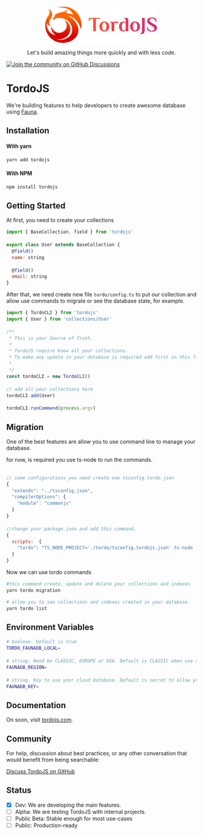 <p align="center">
  <a href="https://tordojs.com">
    <img src="./media/tordojs.png" height="96">
  </a>
  <p align="center">Let's build amazing things more quickly and with less code.</p>
</p>

[![Join the community on GitHub Discussions](https://badgen.net/badge/join%20the%20discussion/on%20github/black?icon=github)](https://github.com/irvile/tordojs/discussions)

# TordoJS

We're building features to help developers to create awesome database using [Fauna](https://fauna.com/).

## Installation

#### With yarn

```sh
yarn add tordojs
```

#### With NPM

```sh
npm install tordojs
```

## Getting Started

At first, you need to create your collections

```js
import { BaseCollection, field } from 'tordojs'

export class User extends BaseCollection {
  @field()
  name: string

  @field()
  email: string
}
```

After that, we need create new file `tordo/config.ts` to put our collection and allow use commands to migrate or see the database state, for example.

```js
import { TordoCLI } from 'tordojs'
import { User } from 'collections/User'

/**
 * This is your Source of Truth.
 *
 * TordoJS require know all your collections.
 * To make any update in your database is required add first in this file.
 *
 */
const tordoCLI = new TordoCLI()

// add all your collections here
tordoCLI.add(User)

tordoCLI.runCommand(process.argv)
```

## Migration

One of the best features are allow you to use command line to manage your database.

for now, is required you use ts-node to run the commands.

```js

// some configurations you need create one tsconfig.tordo.json
{
  "extends": "../tsconfig.json",
  "compilerOptions": {
    "module": "commonjs"
  }
}

//change your package.json and add this command.
{
  scripts:  {
    "tordo": "TS_NODE_PROJECT='./tordo/tsconfig.tordojs.json' ts-node ./tordo/config.ts"
  }
}
```

Now we can use tordo commands

```sh
#this command create, update and delete your collections and indexes
yarn tordo migration
```

```sh
# allow you to see collections and indexes created in your database.
yarn tordo list
```

## Environment Variables

```sh
# boolean. Default is true
TORDO_FAUNADB_LOCAL=

# string. Need be CLASSIC, EUROPE or USA. Default is CLASSIC when use cloud database.
FAUNADB_REGION=

# string. Key to use your cloud database. Default is secret to allow you use fauna docker
FAUNADB_KEY=
```

## Documentation

On soon, visit [tordojs.com](https://tordojs.com/).

## Community

For help, discussion about best practices, or any other conversation that would benefit from being searchable:

[Discuss TordoJS on GitHub](https://github.com/irvile/tordojs/discussions)

## Status

- [x] Dev: We are developing the main features.
- [ ] Alpha: We are testing TordoJS with internal projects.
- [ ] Public Beta: Stable enough for most use-cases
- [ ] Public: Production-ready

